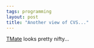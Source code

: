 ```yaml
---
tags: programming
layout: post
title: "Another view of CVS..."
---
```




<a href="http://tmate.org/">TMate</a> looks pretty nifty...


